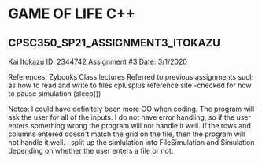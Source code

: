 # GAME OF LIFE C++
## CPSC350_SP21_ASSIGNMENT3_ITOKAZU
Kai Itokazu
ID: 2344742
Assignment #3
Date: 3/1/2020

References:
Zybooks
Class lectures
Referred to previous assignments such as how to read and write to files
cplusplus reference site
-checked for how to pause simulation (sleep())

Notes:
I could have definitely been more OO when coding.
The program will ask the user for all of the inputs.
I do not have error handling, so if the user enters something wrong the program will not handle it well.
If the rows and columns entered doesn't match the grid on the file, then the program will not handle it well.
I split up the simlulation into FileSimulation and Simulation depending on whether the user enters a file or not.
